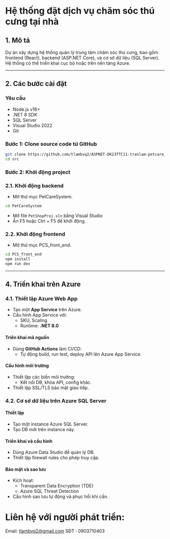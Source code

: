 # Hệ thống đặt dịch vụ chăm sóc thú cưng tại nhà

## 1. Mô tả
Dự án xây dựng hệ thống quản lý trung tâm chăm sóc thú cưng, bao gồm frontend (React), backend (ASP.NET Core), và cơ sở dữ liệu (SQL Server). Hệ thống có thể triển khai cục bộ hoặc trên nền tảng Azure.

---

## 2. Các bước cài đặt

### Yêu cầu
- Node.js v16+
- .NET 8 SDK
- SQL Server
- Visual Studio 2022
- Git

### Bước 1: Clone source code từ GitHub
```bash
git clone https://github.com/tlambvq2/ASPNET-DK23TTC11-tranlam-petcare_at_home.git
cd src
```

### Bước 2: Khởi động project
### 2.1. Khởi động backend
- Mở thử mục PetCareSystem.
```bash
cd PetCareSystem
```
- Mở file `PetShopProj.sln` bằng Visual Studio
- Ấn F5 hoặc Ctrl + F5 để khởi động.

### 2.2. Khởi động frontend
- Mở thử mục PCS_front_end.
```bash
cd PCS_front_end
npm install
npm run dev
```

---

## 4. Triển khai trên Azure

### 4.1. Thiết lập Azure Web App
- Tạo một **App Service** trên Azure.
- Cấu hình App Service với:
  - SKU, Scaling
  - Runtime: **.NET 8.0**

#### Triển khai mã nguồn
- Dùng **GitHub Actions** làm CI/CD:
  - Tự động build, run test, deploy API lên Azure App Service.

#### Cấu hình môi trường
- Thiết lập các biến môi trường:
  - Kết nối DB, khóa API, config khác.
- Thiết lập SSL/TLS bảo mật giao tiếp.

### 4.2. Cơ sở dữ liệu trên Azure SQL Server

#### Thiết lập
- Tạo một instance Azure SQL Server.
- Tạo DB mới trên instance này.

#### Triển khai và cấu hình
- Dùng Azure Data Studio để quản lý DB.
- Thiết lập firewall rules cho phép truy cập.

#### Bảo mật và sao lưu
- Kích hoạt:
  - Transparent Data Encryption (TDE)
  - Azure SQL Threat Detection
- Cấu hình sao lưu tự động và phục hồi khi cần.

# Liên hệ với người phát triển:
Email: tlambvq2@gmail.com
SĐT : 0903710403
